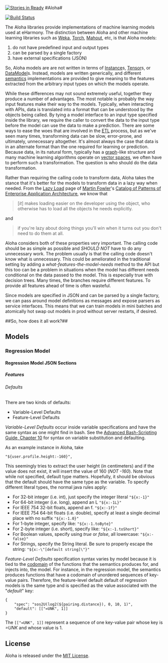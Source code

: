 [![Stories in Ready](https://badge.waffle.io/eHarmony/aloha.png?label=ready&title=Ready)](https://waffle.io/eHarmony/aloha)
#Aloha#

[![Build Status](https://travis-ci.org/eHarmony/aloha.svg?branch=master)](https://travis-ci.org/eHarmony/aloha)

The Aloha libraries provide implementations of machine learning models used at eHarmony.  The distinction between Aloha and other machine learning libraries such as [Weka](http://www.cs.waikato.ac.nz/ml/weka/), [Torch](http://www.torch.ch/), [Mahout](http://mahout.apache.org/), etc, is that Aloha models:

1. do not have predefined input and output types
2. can be parsed by a single factory
3. have external specifications (JSON)

So, Aloha models are are not written in terms of [Instance](http://weka.sourceforge.net/doc.dev/weka/core/Instance.html)s, [Tensor](https://github.com/torch/torch7/blob/master/doc/tensor.md)s, or [DataModel](https://builds.apache.org/job/Mahout-Quality/javadoc/org/apache/mahout/cf/taste/model/DataModel.html)s.  Instead, models are written generically, and different [semantics](http://en.wikipedia.org/wiki/Formal_semantics_of_programming_languages) implementations are provided to give meaning to the features extracted from the arbitrary input types on which the models operate.


While these differences may not sound extremely useful, together they produce a number of advantages.  The most notable is probably the way input features make their way to the models.  Typically, when interacting with APIs, data is translated into a format that can be understood by the objects being called.  By tying a model interface to an input type specified inside the library, we require the caller to convert the data to the input type before the model can use the data to make a prediction.  There are some ways to ease the woes that are involved in the [ETL](http://en.wikipedia.org/wiki/Extract,_transform,_load) process, but as we've seen many times, transforming data can be slow, error-prone, and ultimately, unnecessary altogether.  It's almost always the case that data is in an alternate format than the one required for learning or prediction.  Because data, in its natural form, typically has a [graph](http://en.wikipedia.org/wiki/Graph_\(mathematics\))-like structure and many machine learning algorithms operate on [vector spaces](http://en.wikipedia.org/wiki/Vector_space), we often have to perform such a transformation.  The question is who should do the data transformation.


Rather than requiring the calling code to transform data, Aloha takes the stance that it's better for the models to transform data in a lazy way when needed.  From the [Lazy Load](http://www.martinfowler.com/eaaCatalog/lazyLoad.html) page of [Martin Fowler](http://en.wikipedia.org/wiki/Martin_Fowler)'s [Catalog of Patterns of Enterprise Application Architecture](http://www.martinfowler.com/eaaCatalog/index.html), we know that

> \[*it*\] makes loading easier on the developer using the object, who otherwise has to load all the objects he needs explicitly.

and

> if you're lazy about doing things you'll win when it turns out you don't need to do them at all.

Aloha considers both of these properties very important.  The calling code should be as simple as possible and *SHOULD NOT* have to do any unnecessary work.  The problem usually is that the calling code doesn't know what is unnecessary.  This could be ameliorated in the traditional setting by adding a *what-features-the-model-needs* method to the API but this too can be a problem in situations when the model has different needs conditional on the data passed to the model.  This is especially true with decision trees.  Many times, the branches require different features.  To provide all features ahead of time is often wasteful.

Since models are specified in JSON and can be parsed by a single factory, we can pass around model definitions as messages and expose parsers as service interfaces.  This means that we can train models in mini batches and atomically hot swap out models in prod without server restarts, if desired.

##So, how does it all work?##


## Models ##

### Regression Model ###

#### Regression Model JSON Sections ####

##### Features #####

###### Defaults ######

There are two kinds of defaults:

* Variable-Level Defaults
* Feature-Level Defaults

*Variable-Level Defaults* occur inside variable specifications and have the same syntax as one might find in bash.  See the [Advanced Bash-Scripting Guide, Chapter 10](http://tldp.org/LDP/abs/html/parameter-substitution.html) for syntax on
variable substitution and defaulting.

As an example instance in Aloha, take

    "${user.profile.height:-160}",

This seemingly tries to extract the user height (in centimeters) and if the value does not exist, it will insert the value of 160 (*NOT -160*).  Note that while not specified, default type matters.  Hopefully, it should be obvious that the default should have the same type as the variable.  To specify different literal types, the normal java rules apply:

* For 32-bit integer (i.e. int), just specify the integer literal `"${x:-1}"`
* For 64-bit integer (i.e. long), append an L `"${x:-1L}"`
* For IEEE 754 32-bit floats, append an f.  `"${x:-1f}"`
* For IEEE 754 64-bit floats (i.e. double), specify at least a single decimal place with no suffix `"${x:-1.0}"`
* For 1-byte integer, specify like: `"${x:-1.toByte}"`
* For 2-byte integer (i.e. short), specify like: `"${x:-1.toShort}"`
* For Boolean values, specify using *true* or *false*, all lowercase: `"${x:-false}"`
* For Strings, specify the String literal.  Be sure to properly escape the string: `"${x:-\"[default string]\"}"`


*Feature-Level Defaults* specification syntax varies by model because it is tied to the [codomain](http://en.wikipedia.org/wiki/Codomain) of the functions that the semantics produces for, and injects into, the model.  For instance, in the regression model, the semantics produces functions that have a codomain of unordered sequences of key-value pairs.  Therefore, the feature-level default default of regression models is the same type and is specified as the value associated with the "*default*" key:

    {
        "spec": "sos2U(log2(${pairing.distance}), 0, 10, 1)",
        "default": [["=UNK", 1]]
    }

The `[["=UNK", 1]]` represent a sequence of one key-value pair whose key is *=UNK* and whose value is 1.


## License ##

Aloha is released under the [MIT License](http://opensource.org/licenses/MIT).
